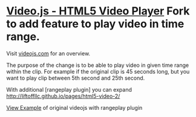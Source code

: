 # [Video.js - HTML5 Video Player](http://videojs.com) Fork to add feature to play video in time range.

Visit [videojs.com]((http://videojs.com)) for an overview.

The purpose of the change is to be able to play video in given time range within the clip.
For example if the original clip is 45 seconds long, but you want to play clip between 5th
second and 25th second.

With additional [rangeplay plugin] you can expand
http://liftoffllc.github.io/pages/html5-video-2/


[View Example](http://liftoffllc.github.io/pages/html5-video-2/example-2) of original videojs with rangeplay plugin



